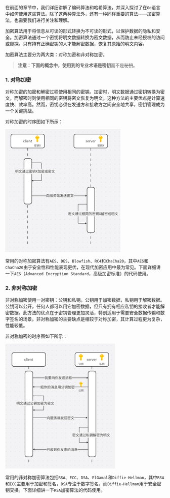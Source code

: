 在前面的章节中，我们详细讲解了编码算法和哈希算法，并深入探讨了在`Go`语言中如何使用这些算法。除了这两种算法外，还有一种同样重要的算法——加密算法，也需要我们进行关注和理解。

加密算法用于将信息从可读的形式转换为不可读的形式，以保护数据的隐私和安全。加密算法通过一个密钥将明文数据转换为密文数据，从而防止未经授权的访问或窥探。只有持有正确密钥的人才能解密数据，恢复其原始的明文内容。

加密算法主要分为两大类：对称加密和非对称加密。

> **注意：**下面的概念中，使用到的专业术语是**密钥**而不是~~秘钥~~。

### 1. 对称加密

对称加密的加密和解密过程使用相同的密钥。加密时，明文数据通过密钥转换为密文，而解密时则使用相同的密钥将密文恢复为明文。这种方法的主要优点是计算速度快、效率高。然而，密钥必须在发送方和接收方之间安全地共享，密钥管理成为一个关键挑战。

对称加密的时序图如下所示：

<img src="image/image-20240904143932603.png" alt="image-20240904143932603" style="zoom:45%;" />

常用的对称加密算法有`AES`、`DES`、`Blowfish`、`RC4`和`ChaCha20`，其中`AES`和`ChaCha20`由于安全性和性能表现更优，在现代加密应用中最为常见。下面详细讲一下`AES`（`Advanced Encryption Standard`，高级加密标准）的代码使用。

### 2. 非对称加密

非对称加密使用一对密钥：公钥和私钥。公钥用于加密数据，私钥用于解密数据。公钥可以公开，任何人都可以用它加密数据，但只有拥有相应私钥的接收者才能解密数据。此方法的优点在于密钥管理更加灵活，特别适用于需要安全数据传输和数字签名的场景。非对称加密的主要缺点是相较于对称加密，其计算过程更为复杂，性能较低。

非对称加密的时序图如下所示：

<img src="image/image-20240904145037135.png" alt="image-20240904145037135" style="zoom:45%;" />

常用的非对称加密算法包括`RSA`、`ECC`、`DSA`、`ElGamal`和`Diffie-Hellman`，其中`RSA`和`ECC`主要用于加密和签名，`DSA`专注于数字签名，而`Diffie-Hellman`用于安全密钥交换。下面详细讲一下`RSA`加密算法的代码使用。
